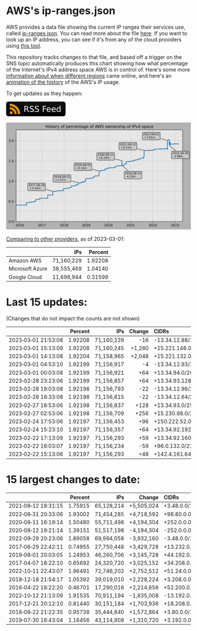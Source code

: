 # AWS's ip-ranges.json

AWS provides a data file showing the current IP ranges their
services use, called [ip-ranges.json](https://ip-ranges.amazonaws.com/ip-ranges.json).
You can read more about the file [here](https://docs.aws.amazon.com/general/latest/gr/aws-ip-ranges.html).
If you want to look up an IP address, you can see if it's from any of the cloud providers using [this tool](https://cloud-ips.s3-us-west-2.amazonaws.com/index.html).

This repository tracks changes to that file, and based off a trigger on the SNS 
topic automatically produces this chart showing how what percentage of the 
Internet's IPv4 address space AWS is in control of.  Here's some 
more [information about when different regions](announces.md) came 
online, and here's an [animation of the history](https://youtu.be/Su25yl7eol8) 
of the AWS's IP usage.

To get updates as they happen:

[![RSS Icon](images/rss_badge.svg)](https://raw.githubusercontent.com/seligman/aws-ip-ranges/master/rss.xml)

![History of AWS](history_count.svg)

[Comparing to other providers](https://github.com/seligman/cloud_sizes), as of 2023-03-01:

| | IPs | Percent |
| --- | ---: | ---: |
| Amazon AWS | 71,160,229 | 1.92208 |
| Microsoft Azure | 38,555,469 | 1.04140 |
| Google Cloud | 11,698,944 | 0.31599 |


# Last 15 updates:

(Changes that do not impact the counts are not shown)

| | Percent | IPs | Change | CIDRs |
| :--- | ---: | ---: | ---: | :--- |
| 2023&#8209;03&#8209;01&nbsp;21:53:08 | 1.92208 | 71,160,229 | -16 | -13.34.12.88/30,&nbsp;-13.34.12.120/30,&nbsp;-13.34.12.86/31,&nbsp;... |
| 2023&#8209;03&#8209;01&nbsp;15:13:09 | 1.92208 | 71,160,245 | +1,280 | +15.221.148.0/22,&nbsp;+15.221.152.0/24 |
| 2023&#8209;03&#8209;01&nbsp;14:13:08 | 1.92204 | 71,158,965 | +2,048 | +15.221.132.0/22,&nbsp;+15.221.144.0/22 |
| 2023&#8209;03&#8209;01&nbsp;04:53:10 | 1.92199 | 71,156,917 | -4 | -13.34.12.93/32,&nbsp;-13.34.12.94/32,&nbsp;-13.34.12.125/32,&nbsp;... |
| 2023&#8209;03&#8209;01&nbsp;00:03:08 | 1.92199 | 71,156,921 | +64 | +13.34.94.0/26 |
| 2023&#8209;02&#8209;28&nbsp;23:23:06 | 1.92199 | 71,156,857 | +64 | +13.34.93.128/26 |
| 2023&#8209;02&#8209;28&nbsp;19:03:08 | 1.92198 | 71,156,793 | -22 | -13.34.12.96/28,&nbsp;-13.34.12.112/30,&nbsp;-13.34.12.116/32,&nbsp;... |
| 2023&#8209;02&#8209;28&nbsp;18:33:08 | 1.92198 | 71,156,815 | -22 | -13.34.12.64/28,&nbsp;-13.34.12.80/30,&nbsp;-13.34.12.84/32,&nbsp;... |
| 2023&#8209;02&#8209;27&nbsp;18:53:06 | 1.92198 | 71,156,837 | +128 | +13.34.93.0/25 |
| 2023&#8209;02&#8209;27&nbsp;02:53:06 | 1.92198 | 71,156,709 | +256 | +15.230.98.0/24 |
| 2023&#8209;02&#8209;24&nbsp;17:53:06 | 1.92197 | 71,156,453 | +96 | +150.222.52.0/26,&nbsp;+150.222.52.64/27 |
| 2023&#8209;02&#8209;24&nbsp;15:23:10 | 1.92197 | 71,156,357 | +64 | +13.34.92.192/26 |
| 2023&#8209;02&#8209;22&nbsp;17:13:09 | 1.92197 | 71,156,293 | +59 | +13.34.92.160/27,&nbsp;+13.34.92.128/28,&nbsp;+13.34.92.144/30,&nbsp;... |
| 2023&#8209;02&#8209;22&nbsp;16:03:07 | 1.92197 | 71,156,234 | -59 | +96.0.132.0/22,&nbsp;-96.0.152.0/22,&nbsp;-13.34.92.160/27,&nbsp;... |
| 2023&#8209;02&#8209;22&nbsp;15:13:06 | 1.92197 | 71,156,293 | +48 | +142.4.161.64/27,&nbsp;+142.4.161.56/29,&nbsp;+142.4.161.96/29 |


# 15 largest changes to date:

| | Percent | IPs | Change | CIDRs |
| :--- | ---: | ---: | ---: | :--- |
| 2021&#8209;08&#8209;12&nbsp;18:31:15 | 1.75915 | 65,128,214 | +5,505,024 | +3.48.0.0/12,&nbsp;+35.96.0.0/12,&nbsp;+3.152.0.0/13,&nbsp;... |
| 2022&#8209;08&#8209;31&nbsp;20:33:06 | 1.93002 | 71,454,285 | +4,718,592 | +98.80.0.0/12,&nbsp;+184.32.0.0/12,&nbsp;+13.184.0.0/13,&nbsp;... |
| 2020&#8209;08&#8209;11&nbsp;16:19:14 | 1.50480 | 55,711,498 | +4,194,304 | +252.0.0.0/10 |
| 2020&#8209;08&#8209;12&nbsp;19:21:14 | 1.39151 | 51,517,198 | -4,194,304 | -252.0.0.0/10 |
| 2022&#8209;09&#8209;29&nbsp;20:23:06 | 1.89058 | 69,994,058 | -3,932,160 | -3.48.0.0/12,&nbsp;-35.96.0.0/12,&nbsp;-3.240.0.0/13,&nbsp;... |
| 2017&#8209;06&#8209;29&nbsp;22:42:11 | 0.74955 | 27,750,448 | +3,429,728 | +13.232.0.0/13,&nbsp;+34.240.0.0/13,&nbsp;+35.168.0.0/13,&nbsp;... |
| 2019&#8209;08&#8209;01&nbsp;20:03:05 | 1.24953 | 46,260,706 | +3,145,728 | +44.192.0.0/10,&nbsp;-3.192.0.0/12 |
| 2017&#8209;04&#8209;07&nbsp;18:22:10 | 0.65692 | 24,320,720 | +3,025,152 | +34.208.0.0/12,&nbsp;+34.224.0.0/12,&nbsp;+13.58.0.0/15,&nbsp;... |
| 2022&#8209;10&#8209;11&nbsp;22:43:07 | 1.96491 | 72,746,202 | +2,752,512 | +51.24.0.0/13,&nbsp;+57.104.0.0/13,&nbsp;+51.20.0.0/14,&nbsp;... |
| 2018&#8209;12&#8209;18&nbsp;21:54:17 | 1.05392 | 39,019,010 | +2,228,224 | +3.208.0.0/12,&nbsp;+3.224.0.0/12,&nbsp;+13.48.0.0/15 |
| 2016&#8209;04&#8209;22&nbsp;18:22:20 | 0.46701 | 17,290,016 | +2,214,656 | +52.200.0.0/13,&nbsp;+52.208.0.0/13,&nbsp;+52.36.0.0/14,&nbsp;... |
| 2022&#8209;10&#8209;12&nbsp;21:13:09 | 1.91535 | 70,911,194 | -1,835,008 | -13.192.0.0/13,&nbsp;-16.28.0.0/14,&nbsp;-40.172.0.0/14,&nbsp;... |
| 2017&#8209;12&#8209;21&nbsp;20:12:10 | 0.81440 | 30,151,184 | +1,703,936 | +18.208.0.0/13,&nbsp;+18.204.0.0/14,&nbsp;+18.224.0.0/14,&nbsp;... |
| 2018&#8209;08&#8209;22&nbsp;21:22:35 | 0.95738 | 35,444,840 | +1,572,864 | +3.80.0.0/12,&nbsp;+3.16.0.0/14,&nbsp;+3.40.0.0/14 |
| 2019&#8209;07&#8209;30&nbsp;16:43:04 | 1.16456 | 43,114,908 | +1,310,720 | +3.192.0.0/12,&nbsp;+15.222.0.0/15,&nbsp;+15.236.0.0/15 |
